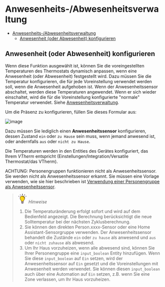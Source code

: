 # Anwesenheits-/Abwesenheitsverwaltung

- [Anwesenheits-/Abwesenheitsverwaltung](#anwesenheits-abwesenheitsverwaltung)
  - [Anwesenheit (oder Abwesenheit) konfigurieren](#anwesenheit-oder-abwesenheit-konfigurieren)

## Anwesenheit (oder Abwesenheit) konfigurieren

Wenn diese Funktion ausgewählt ist, können Sie die voreingestellten Temperaturen des Thermostats dynamisch anpassen, wenn eine Anwesenheit (oder Abwesenheit) festgestellt wird. Dazu müssen Sie die Temperatur konfigurieren, die für jede Voreinstellung verwendet werden soll, wenn die Anwesenheit aufgehoben ist. Wenn der Anwesenheitssensor abschaltet, werden diese Temperaturen angewendet. Wenn er sich wieder einschaltet, wird die für die Voreinstellung konfigurierte "normale" Temperatur verwendet. Siehe [Anwesenheitsverwaltung](feature-presets.md).

Um die Präsenz zu konfigurieren, füllen Sie dieses Formular aus:

![image](images/config-presence.png)

Dazu müssen Sie lediglich einen **Anwesenheitssensor** konfigurieren, dessen Zustand `ein` oder `zu Hause` sein muss, wenn jemand anwesend ist, oder andernfalls `aus` oder `nicht zu Hause`.

Die Temperaturen werden in den Entities des Gerätes konfiguriert, das Ihrem _VTherm_ entspricht (Einstellungen/Integration/Versatile Thermostat/das VTherm).

ACHTUNG: Personengruppen funktionieren nicht als Anwesenheitssensor. Sie werden nicht als Anwesenheitssensor erkannt. Sie müssen eine Vorlage verwenden, wie sie hier beschrieben ist [Verwendung einer Personengruppe als Anwesenheitssensor](troubleshooting.md#using-a-people-group-as-a-presence-sensor).

> ![Tip](images/tips.png) _*Hinweise*_
>
> 1. Die Temperaturänderung erfolgt sofort und wird auf dem Bedienfeld angezeigt. Die Berechnung berücksichtigt die neue Solltemperatur bei der nächsten Zyklusberechnung.
> 2. Sie können den direkten Person.xxxx-Sensor oder eine Home Assistant-Sensorgruppe verwenden. Der Anwesenheitssensor behandelt die Zustände `ein` oder `zu hause` als anwesend und `aus` oder `nicht zuhause` als abwesend.
> 3. Um Ihr Haus vorzuheizen, wenn alle abwesend sind, können Sie Ihrer Personengruppe eine `input_boolean` Entity hinzufügen. Wenn Sie diese `input_boolean` auf `Ein` setzen, wird der Anwesenheitssensor auf `Ein` gesetzt und die Voreinstellungen mit Anwesenheit werden verwendet. Sie können diesen `input_boolean` auch über eine Automation auf `Ein` setzen, z.B. wenn Sie eine Zone verlassen, um Ihr Haus vorzuheizen.